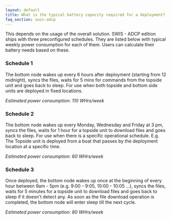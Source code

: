 ```yaml
---
layout: default
title: What is the typical battery capacity required for a deployment?
faq_section: swis-adcp
---
```


This depends on the usage of the overall solution. SWIS - ADCP edition ships with three preconfigured schedules. They are listed below with typical weekly power consumption for each of them. Users can calculate their battery needs based on these.

### Schedule 1

The bottom node wakes up every 6 hours after deployment (starting from 12 midnight), syncs the files, waits for 5 mins for commands from the topside unit and goes back to sleep. For use when both topside and bottom side units are deployed in fixed locations.

*Estimated power consumption: 110 WHrs/week*


### Schedule 2

The bottom node wakes up every Monday, Wednesday and Friday at 3 pm, syncs the files, waits for 1 hour for a topside unit to download files and goes back to sleep. For use when there is a specific operational schedule. E.g. The Topside unit is deployed from a boat that passes by the deployment location at a specific time.

*Estimated power consumption: 60 WHrs/week*


### Schedule 3

Once deployed, the bottom node wakes up once at the beginning of every hour between 9am - 5pm (e.g. 9:00 - 9:05, 10:00 - 10:05 …), syncs the files, waits for 5 minutes for a topside unit to download files and goes back to sleep if it doesn't detect any. As soon as the file download operation is completed, the bottom node will enter sleep till the next cycle.

*Estimated power consumption: 80 WHrs/week*